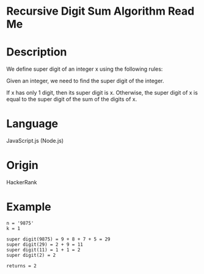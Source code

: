 # Recursive Digit Sum Algorithm Read Me

# Description

We define super digit of an integer x using the following rules:

Given an integer, we need to find the super digit of the integer.

If x has only 1 digit, then its super digit is x.
Otherwise, the super digit of x is equal to the super digit of the sum of the digits of x.

# Language

JavaScript.js (Node.js)

# Origin

HackerRank

# Example

```
n = '9875'
k = 1

super digit(9875) = 9 + 8 + 7 + 5 = 29
super digit(29) = 2 + 9 = 11
super digit(11) = 1 + 1 = 2
super digit(2) = 2

returns = 2
```